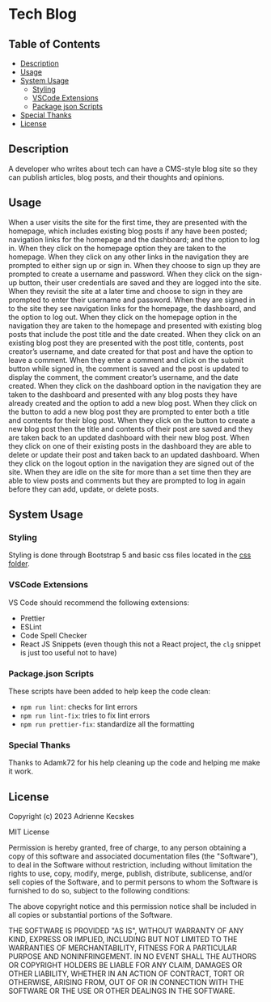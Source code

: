 # Tech Blog

## Table of Contents
- [Description](#description)
- [Usage](#usage)
- [System Usage](#system-usage)
    - [Styling](#styling)
    - [VSCode Extensions](#VSCode-extensions)
    - [Package json Scripts](#Package-json-scripts)
- [Special Thanks](#special-thanks)
- [License](#license)

## Description
A developer who writes about tech can have a  CMS-style blog site so they can publish articles, blog posts, and their thoughts and opinions.

## Usage
When a user visits the site for the first time, they are presented with the homepage, which includes existing blog posts if any have been posted; navigation links for the homepage and the dashboard; and the option to log in.
When they  click on the homepage option they are taken to the homepage.
When they click on any other links in the navigation they are prompted to either sign up or sign in.
When they choose to sign up they are prompted to create a username and password.
When they click on the sign-up button, their user credentials are saved and they are logged into the site.
When they revisit the site at a later time and choose to sign in they are prompted to enter their username and password.
When they are signed in to the site they see navigation links for the homepage, the dashboard, and the option to log out.
When they click on the homepage option in the navigation they are taken to the homepage and presented with existing blog posts that include the post title and the date created.
When they click on an existing blog post they are presented with the post title, contents, post creator’s username, and date created for that post and have the option to leave a comment.
When they enter a comment and click on the submit button while signed in, the comment is saved and the post is updated to display the comment, the comment creator’s username, and the date created.
When they click on the dashboard option in the navigation they are taken to the dashboard and presented with any blog posts they have already created and the option to add a new blog post.
When they click on the button to add a new blog post they are prompted to enter both a title and contents for their blog post.
When they click on the button to create a new blog post then the title and contents of their post are saved and they are taken back to an updated dashboard with their new blog post.
When they click on one of their existing posts in the dashboard they are able to delete or update their post and taken back to an updated dashboard.
When they click on the logout option in the navigation they are signed out of the site.
When they are idle on the site for more than a set time then they are able to view posts and comments but they are prompted to log in again before they can add, update, or delete posts.

## System Usage
### Styling
Styling is done through Bootstrap 5 and basic css files located in the [css folder](/public/assets/css/).

### VSCode Extensions
VS Code should recommend the following extensions:
- Prettier
- ESLint
- Code Spell Checker
- React JS Snippets (even though this not a React project, the `clg` snippet is just too useful not to have)

### Package.json Scripts
These scripts have been added to help keep the code clean:
- `npm run lint`: checks for lint errors
- `npm run lint-fix`: tries to fix lint errors
- `npm run prettier-fix`: standardize all the formatting

### Special Thanks
  Thanks to Adamk72 for his help cleaning up the code and helping me make it work.

## License

Copyright (c) 2023 Adrienne Kecskes

MIT License

Permission is hereby granted, free of charge, to any person obtaining a copy
of this software and associated documentation files (the "Software"), to deal
in the Software without restriction, including without limitation the rights
to use, copy, modify, merge, publish, distribute, sublicense, and/or sell
copies of the Software, and to permit persons to whom the Software is
furnished to do so, subject to the following conditions:

The above copyright notice and this permission notice shall be included in all
copies or substantial portions of the Software.

THE SOFTWARE IS PROVIDED "AS IS", WITHOUT WARRANTY OF ANY KIND, EXPRESS OR
IMPLIED, INCLUDING BUT NOT LIMITED TO THE WARRANTIES OF MERCHANTABILITY,
FITNESS FOR A PARTICULAR PURPOSE AND NONINFRINGEMENT. IN NO EVENT SHALL THE
AUTHORS OR COPYRIGHT HOLDERS BE LIABLE FOR ANY CLAIM, DAMAGES OR OTHER
LIABILITY, WHETHER IN AN ACTION OF CONTRACT, TORT OR OTHERWISE, ARISING FROM,
OUT OF OR IN CONNECTION WITH THE SOFTWARE OR THE USE OR OTHER DEALINGS IN THE
SOFTWARE.
